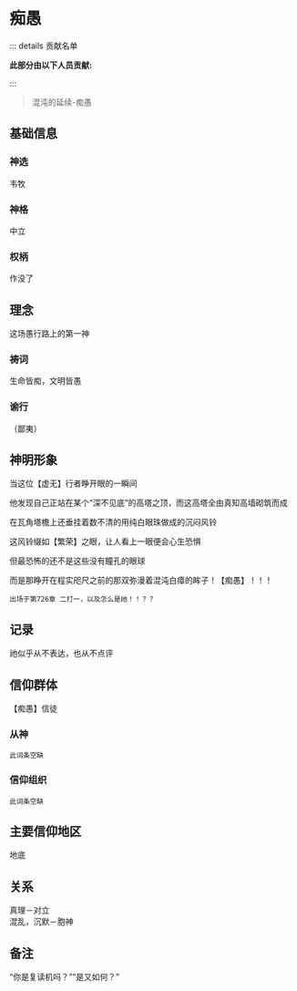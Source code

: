# 痴愚
::: details 贡献名单

**此部分由以下人员贡献:**
<MemberBlock :members="teamMembers" />

<script setup>


const teamMembers = [
    {
    avatar: 'https://q1.qlogo.cn/g?b=qq&nk=1261815798&s=640',
    text: '几个孤独',
  },
    {
    avatar: 'https://q1.qlogo.cn/g?b=qq&nk=2132170581&s=640',
    text: '翎洛',
  },

];
</script>

:::

> 混沌的延续-痴愚

## 基础信息

### 神选 
韦牧
### 神格
中立
### 权柄
作没了

## 理念
这场愚行路上的第一神

### 祷词
生命皆痴，文明皆愚
### 谕行
（鄙夷）

## 神明形象
当这位【虚无】行者睁开眼的一瞬间

他发现自己正站在某个“深不见底”的高塔之顶，而这高塔全由真知高墙砌筑而成

在瓦角塔檐上还垂挂着数不清的用纯白眼珠做成的沉闷风铃

这风铃缀如【繁荣】之眼，让人看上一眼便会心生恐惧

但最恐怖的还不是这些没有瞳孔的眼球

而是那睁开在程实咫尺之前的那双弥漫着混沌白瘴的眸子！【痴愚】！！！

`出场于第726章 二打一，以及怎么是祂！！？？`

## 记录
祂似乎从不表达，也从不点评
## 信仰群体 
【痴愚】信徒

### 从神
`此词条空缺`
### 信仰组织
`此词条空缺`

## 主要信仰地区
地底
## 关系
真理－对立  
混乱，沉默－胞神  

## 备注
 “你是复读机吗？”“是又如何？”

